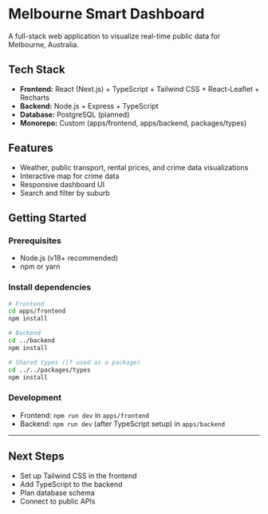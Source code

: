 # Melbourne Smart Dashboard

A full-stack web application to visualize real-time public data for Melbourne, Australia.

## Tech Stack
- **Frontend:** React (Next.js) + TypeScript + Tailwind CSS + React-Leaflet + Recharts
- **Backend:** Node.js + Express + TypeScript
- **Database:** PostgreSQL (planned)
- **Monorepo:** Custom (apps/frontend, apps/backend, packages/types)

## Features
- Weather, public transport, rental prices, and crime data visualizations
- Interactive map for crime data
- Responsive dashboard UI
- Search and filter by suburb

## Getting Started

### Prerequisites
- Node.js (v18+ recommended)
- npm or yarn

### Install dependencies

```bash
# Frontend
cd apps/frontend
npm install

# Backend
cd ../backend
npm install

# Shared types (if used as a package)
cd ../../packages/types
npm install
```

### Development

- Frontend: `npm run dev` in `apps/frontend`
- Backend: `npm run dev` (after TypeScript setup) in `apps/backend`

---

## Next Steps
- Set up Tailwind CSS in the frontend
- Add TypeScript to the backend
- Plan database schema
- Connect to public APIs 